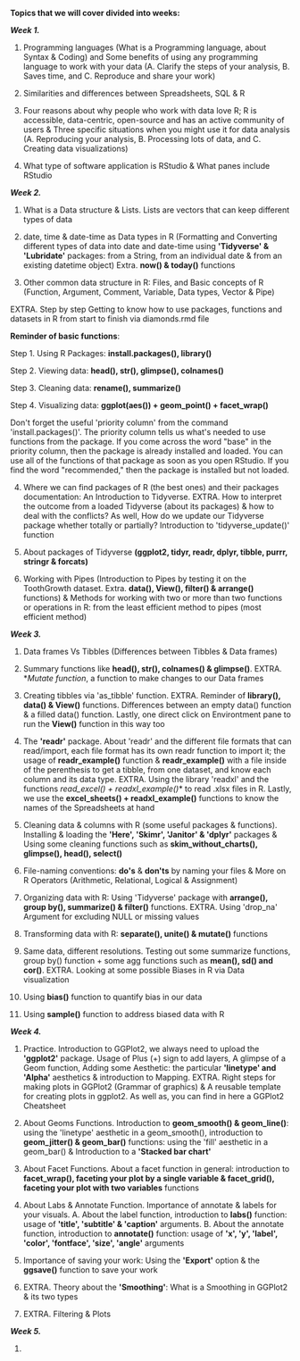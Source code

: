 **Topics that we will cover divided into weeks:**

_**Week 1.**_ 

1. Programming languages (What is a Programming language, about Syntax & Coding) and Some benefits of using any programming language to work with your data (A. Clarify the steps of your analysis, B. Saves time, and C. Reproduce and share your work)

2. Similarities and differences between Spreadsheets, SQL & R

3. Four reasons about why people who work with data love R; R is accessible, data-centric, open-source and has an active community of users & Three specific situations when you might use it for data analysis (A. Reproducing your analysis, B. Processing lots of data, and C. Creating data visualizations)

4. What type of software application is RStudio & What panes include RStudio

_**Week 2.**_ 

1. What is a Data structure & Lists. Lists are vectors that can keep different types of data 

2. date, time & date-time as Data types in R (Formatting and Converting different types of data into date and date-time using **'Tidyverse' & 'Lubridate'** packages: from a String, from an individual date & from an existing datetime object) Extra. **now() & today()** functions

3. Other common data structure in R: Files, and Basic concepts of R (Function, Argument, Comment, Variable, Data types, Vector & Pipe)

EXTRA. Step by step Getting to know how to use packages, functions and datasets in R from start to finish via diamonds.rmd file

**Reminder of basic functions**: 

Step 1. Using R Packages: **install.packages(), library()**

Step 2. Viewing data: **head(), str(), glimpse(), colnames()**

Step 3. Cleaning data: **rename(), summarize()**

Step 4. Visualizing data: **ggplot(aes()) + geom_point() + facet_wrap()**

Don't forget the useful 'priority column' from the command 'install.packages()'. The priority column tells us what's needed to use functions from the package. If you come across the word "base" in the priority column, then the package is already installed and loaded. You can use all of the functions of that package as soon as you open RStudio. If you find the word "recommended," then the package is installed but not loaded.

4. Where we can find packages of R (the best ones) and their packages documentation: An Introduction to Tidyverse. EXTRA. How to interpret the outcome from a loaded Tidyverse (about its packages) & how to deal with the conflicts? As well, How do we update our Tidyverse package whether totally or partially? Introduction to 'tidyverse_update()' function

5. About packages of Tidyverse **(ggplot2, tidyr, readr, dplyr, tibble, purrr, stringr & forcats)**

6. Working with Pipes (Introduction to Pipes by testing it on the ToothGrowth dataset. Extra. **data(), View(), filter() & arrange()** functions) & Methods for working with two or more than two functions or operations in R: from the least efficient method to pipes (most efficient method)

_**Week 3.**_ 

1. Data frames Vs Tibbles (Differences between Tibbles & Data frames)

2. Summary functions like **head(), str(), colnames() & glimpse()**. EXTRA. **Mutate function*, a function to make changes to our Data frames

3. Creating tibbles via 'as_tibble' function. EXTRA. Reminder of **library(), data() & View()** functions. Differences between an empty data() function & a filled data() function. Lastly, one direct click on Environtment pane to run the **View()** function in this way too

4. The **'readr'** package. About 'readr' and the different file formats that can read/import, each file format has its own readr function to import it; the usage of **readr_example()** function & **readr_example()** with a file inside of the perenthesis to get a tibble, from one dataset, and know each column and its data type. EXTRA. Using the library 'readxl' and the functions *read_excel() +  readxl_example()** to read .xlsx files in R. Lastly, we use the **excel_sheets() + readxl_example()** functions to know the names of the Spreadsheets at hand

5. Cleaning data & columns with R (some useful packages & functions). Installing & loading the **'Here', 'Skimr', 'Janitor' & 'dplyr'** packages & Using some cleaning functions such as **skim_without_charts(), glimpse(), head(), select()**

6. File-naming conventions: __do's__ & __don'ts__ by naming your files & More on R Operators (Arithmetic, Relational, Logical & Assignment)

7. Organizing data with R: Using 'Tidyverse' package with **arrange(), group by(), summarize() & filter()** functions. EXTRA. Using 'drop_na' Argument for excluding NULL or missing values

8. Transforming data with R: **separate(), unite() & mutate()** functions

9. Same data, different resolutions. Testing out some summarize functions, group by() function + some agg functions such as **mean(), sd() and cor()**. EXTRA. Looking at some possible Biases in R via Data visualization

10. Using **bias()** function to quantify bias in our data

11. Using **sample()** function to address biased data with R

_**Week 4.**_ 

1. Practice. Introduction to GGPlot2, we always need to upload the **'ggplot2'** package. Usage of Plus (+) sign to add layers, A glimpse of a Geom function, Adding some Aesthetic: the particular **'linetype' and 'Alpha'** aesthetics & introduction to Mapping. EXTRA. Right steps for making plots in GGPlot2 (Grammar of graphics) & A reusable template for creating plots in ggplot2. As well as, you can find in here a GGPlot2 Cheatsheet

2. About Geoms Functions. Introduction to **geom_smooth() & geom_line()**: using the 'linetype' aesthetic in a geom_smooth(), introduction to **geom_jitter() & geom_bar()** functions: using the 'fill' aesthetic in a geom_bar() & Introduction to a **'Stacked bar chart'**

3. About Facet Functions. About a facet function in general: introduction to **facet_wrap(), faceting your plot by a single variable & facet_grid(), faceting your plot with two variables** functions

4. About Labs & Annotate Function. Importance of annotate & labels for your visuals. A. About the label function, introduction to **labs()** function: usage of **'title', 'subtitle' & 'caption'** arguments. B. About the annotate function, introduction to **annotate()** function: usage of **'x', 'y', 'label', 'color', 'fontface', 'size', 'angle'** arguments

5. Importance of saving your work: Using the **'Export'** option & the **ggsave()** function to save your work

6. EXTRA. Theory about the **'Smoothing'**: What is a Smoothing in GGPlot2 & its two types

7. EXTRA. Filtering & Plots

_**Week 5.**_ 

1. 
